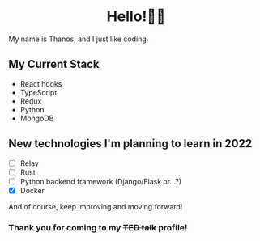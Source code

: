 
<h1 align='center'>Hello!👋😊</h1>

<p>My name is Thanos, and I just like coding.</p>

<h2>My Current Stack</h2>
<ul>
  <li>React hooks</li>
  <li>TypeScript</li>
  <li>Redux</li>
  <li>Python</li>
  <li>MongoDB</li>
</ul>


<h2>New technologies I'm planning to learn in 2022</h2>

- [ ] Relay
- [ ] Rust
- [ ] Python backend framework (Django/Flask or...?)
- [X] Docker

<p>And of course, keep improving and moving forward!</p>

  
<h3>Thank you for coming to my <s>TED talk</s> profile!</h3>

